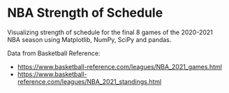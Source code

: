 # NBA Strength of Schedule

Visualizing strength of schedule for the final 8 games of the 2020-2021 NBA season using Matplotlib, NumPy, SciPy and pandas.

Data from Basketball Reference:
- https://www.basketball-reference.com/leagues/NBA_2021_games.html
- https://www.basketball-reference.com/leagues/NBA_2021_standings.html
